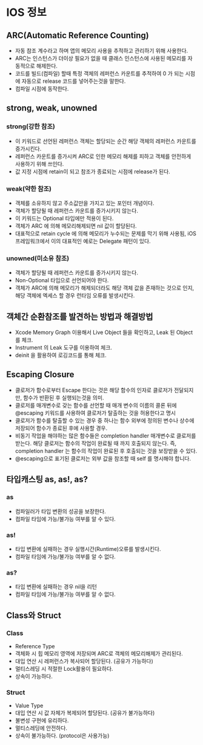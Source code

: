 # IOS 정보 


## ARC(Automatic Reference Counting)
- 자동 참조 계수라고 하며 앱의 메모리 사용을 추적하고 관리하기 위해 사용한다.
- ARC는 인스턴스가 더이상 필요가 없을 때 클래스 인스턴스에 사용된 메모리를 자동적으로 해제한다.
- 코드를 빌드(컴파일) 할때 특정 객체의 레퍼런스 카운트를 추적하여 0 가 되는 시점에 자동으로 release 코드를 넣어주는것을 말한다.
- 컴파일 시점에 동작한다.

## strong, weak, unowned

### strong(강한 참조)
- 이 키워드로 선언된 레퍼런스 객체는 할당되는 순간 해당 객체의 레퍼런스 카운트를 증가시킨다.
- 레퍼런스 카운트를 증가시켜 ARC로 인한 메모리 해제를 피하고 객체를 안전하게 사용하기 위해 쓰인다.
- 값 지정 시점에 retain이 되고 참조가 종료되는 시점에 release가 된다.

### weak(약한 참조)
- 객체를 소유하지 않고 주소값만을 가지고 있는 포인터 개념이다.
- 객체가 할당될 때 레퍼런스 카운트를 증가시키지 않는다.
- 이 키워드는 Optional 타입에만 적용이 된다.
- 객체가 ARC 에 의해 메모리해제되면 nil 값이 할당된다.
- 대표적으로 retain cycle 에 의해 메모리가 누수되는 문제를 막기 위해 사용됨, iOS 프레임워크에서 이의 대표적인 예로는 Delegate 패턴이 있다.

### unowned(미소유 참조)
- 객체가 할당될 때 레퍼런스 카운트를 증가시키지 않는다.
- Non-Optional 타입으로 선언되어야 한다.
- 객체가 ARC에 의해 메모리가 해제되더라도 해당 객체 값을 존재하는 것으로 인지, 해당 객체에 엑세스 할 경우 런타임 오류를 발생시킨다.

## 객체간 순환참조를 발견하는 방법과 해결방법
- Xcode Memory Graph 이용해서 Live Object 들을 확인하고, Leak 된 Object 를 체크.
- Instrument 의 Leak 도구를 이용하여 체크.
- deinit 을 활용하여 로깅코드를 통해 체크.

## Escaping Closure
- 클로저가 함수로부터 Escape 한다는 것은 해당 함수의 인자로 클로저가 전달되지만, 함수가 반환된 후 실행되는것을 의미.
- 클로저를 매개변수로 갖는 함수를 선언할 때 매개 변수의 이름의 콜론 뒤에 @escaping 키워드를 사용하여 클로저가 탈출하는 것을 허용한다고 명시
- 클로저가 함수를 탈출할 수 있는 경우 중 하나는 함수 외부에 정의된 변수나 상수에 저장되어 함수가 종료된 후에 사용할 경우.
- 비동기 작업을 해야하는 많은 함수들은 completion handler 매개변수로 클로저를 받는다. 해당 클로저는 함수의 작업이 완료될 때 까지 호출되지 않는다. 즉, completion handler 는 함수의 작업이 완료된 후 호출되는 것을 보장받을 수 있다.
- @escaping으로 표기된 클로저는 외부 값을 참조할 때 self 를 명시해야 합니다.

## 타입캐스팅 as, as!, as?

### as
- 컴파일러가 타입 변환의 성공을 보장한다.
- 컴파일 타임에 가능/불가능 여부를 알 수 있다.

### as!
- 타입 변환에 실패하는 경우 실행시간(Runtime)오류를 발생시킨다.
- 컴파일 타임에  가능/불가능 여부를 알 수 없다.

### as?
- 타입 변환에 실패하는 경우 nil을 리턴
- 컴파일 타임에 가능/불가능 여부를 알 수 없다.

## Class와 Struct
### Class
- Reference Type
- 객체화 시 힙 메모리 영역에 저장되며 ARC로 객체의 메모리해제가 관리된다.
- 대입 연산 시 레퍼런스가 복사되어 할당된다. (공유가 가능하다)
- 멀티스레딩 시 적절한 Lock활용이 필요하다.
- 상속이 가능하다.

### Struct
- Value Type
- 대입 연산 시 값 자체가 복제되어 할당된다. (공유가 불가능하다)
- 불변성 구현에 유리하다.
- 멀티스레딩에 안전하다.
- 상속이 불가능하다. (protocol은 사용가능)





